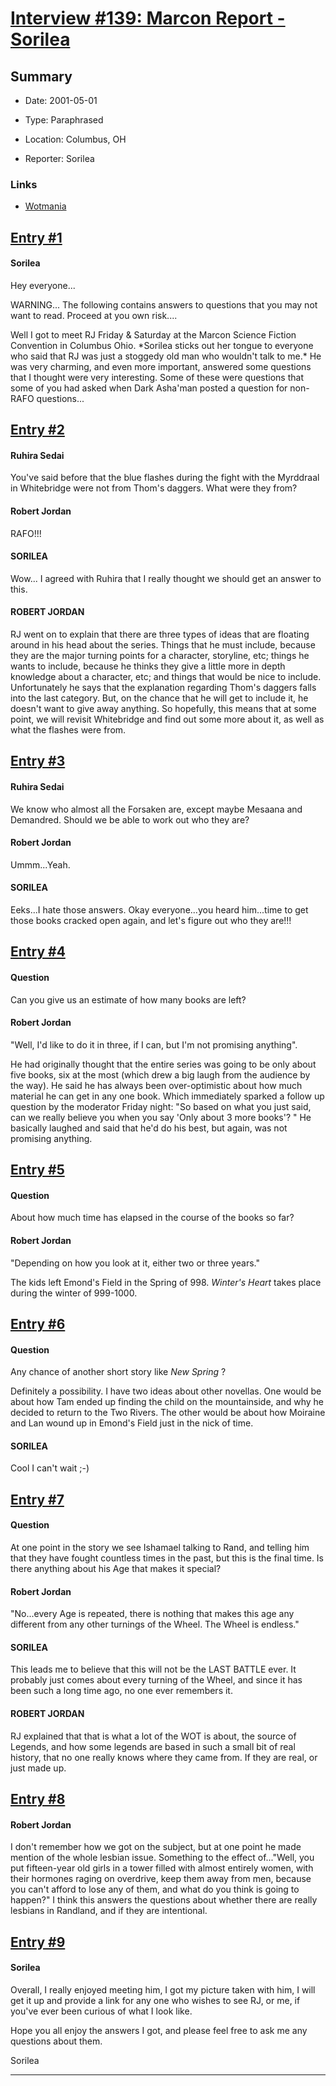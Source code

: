 # [Interview #139: Marcon Report - Sorilea](https://www.theoryland.com/intvmain.php?i=139)

## Summary

- Date: 2001-05-01

- Type: Paraphrased

- Location: Columbus, OH

- Reporter: Sorilea

### Links

- [Wotmania](http://web.archive.org/web/20010623034335/35.10.40.62/wotmania/interviewmarcon36.asp)


## [Entry #1](https://www.theoryland.com/intvmain.php?i=139#1)

#### Sorilea

Hey everyone...

WARNING... The following contains answers to questions that you may not want to read. Proceed at you own risk....

Well I got to meet RJ Friday & Saturday at the Marcon Science Fiction Convention in Columbus Ohio. \*Sorilea sticks out her tongue to everyone who said that RJ was just a stoggedy old man who wouldn't talk to me.\* He was very charming, and even more important, answered some questions that I thought were very interesting. Some of these were questions that some of you had asked when Dark Asha'man posted a question for non-RAFO questions...

## [Entry #2](https://www.theoryland.com/intvmain.php?i=139#2)

#### Ruhira Sedai

You've said before that the blue flashes during the fight with the Myrddraal in Whitebridge were not from Thom's daggers. What were they from?

#### Robert Jordan

RAFO!!!

#### SORILEA

Wow... I agreed with Ruhira that I really thought we should get an answer to this.

#### ROBERT JORDAN

RJ went on to explain that there are three types of ideas that are floating around in his head about the series. Things that he must include, because they are the major turning points for a character, storyline, etc; things he wants to include, because he thinks they give a little more in depth knowledge about a character, etc; and things that would be nice to include. Unfortunately he says that the explanation regarding Thom's daggers falls into the last category. But, on the chance that he will get to include it, he doesn't want to give away anything. So hopefully, this means that at some point, we will revisit Whitebridge and find out some more about it, as well as what the flashes were from.

## [Entry #3](https://www.theoryland.com/intvmain.php?i=139#3)

#### Ruhira Sedai

We know who almost all the Forsaken are, except maybe Mesaana and Demandred. Should we be able to work out who they are?

#### Robert Jordan

Ummm...Yeah.

#### SORILEA

Eeks...I hate those answers. Okay everyone...you heard him...time to get those books cracked open again, and let's figure out who they are!!!

## [Entry #4](https://www.theoryland.com/intvmain.php?i=139#4)

#### Question

Can you give us an estimate of how many books are left?

#### Robert Jordan

"Well, I'd like to do it in three, if I can, but I'm not promising anything".

He had originally thought that the entire series was going to be only about five books, six at the most (which drew a big laugh from the audience by the way). He said he has always been over-optimistic about how much material he can get in any one book. Which immediately sparked a follow up question by the moderator Friday night: "So based on what you just said, can we really believe you when you say 'Only about 3 more books'? " He basically laughed and said that he'd do his best, but again, was not promising anything.

## [Entry #5](https://www.theoryland.com/intvmain.php?i=139#5)

#### Question

About how much time has elapsed in the course of the books so far?

#### Robert Jordan

"Depending on how you look at it, either two or three years."

The kids left Emond's Field in the Spring of 998.
*Winter's Heart*
takes place during the winter of 999-1000.

## [Entry #6](https://www.theoryland.com/intvmain.php?i=139#6)

#### Question

Any chance of another short story like
*New Spring*
?

Definitely a possibility. I have two ideas about other novellas. One would be about how Tam ended up finding the child on the mountainside, and why he decided to return to the Two Rivers. The other would be about how Moiraine and Lan wound up in Emond's Field just in the nick of time.

#### SORILEA

Cool I can't wait ;-)

## [Entry #7](https://www.theoryland.com/intvmain.php?i=139#7)

#### Question

At one point in the story we see Ishamael talking to Rand, and telling him that they have fought countless times in the past, but this is the final time. Is there anything about his Age that makes it special?

#### Robert Jordan

"No...every Age is repeated, there is nothing that makes this age any different from any other turnings of the Wheel. The Wheel is endless."

#### SORILEA

This leads me to believe that this will not be the LAST BATTLE ever. It probably just comes about every turning of the Wheel, and since it has been such a long time ago, no one ever remembers it.

#### ROBERT JORDAN

RJ explained that that is what a lot of the WOT is about, the source of Legends, and how some legends are based in such a small bit of real history, that no one really knows where they came from. If they are real, or just made up.

## [Entry #8](https://www.theoryland.com/intvmain.php?i=139#8)

#### Robert Jordan

I don't remember how we got on the subject, but at one point he made mention of the whole lesbian issue. Something to the effect of..."Well, you put fifteen-year old girls in a tower filled with almost entirely women, with their hormones raging on overdrive, keep them away from men, because you can't afford to lose any of them, and what do you think is going to happen?" I think this answers the questions about whether there are really lesbians in Randland, and if they are intentional.

## [Entry #9](https://www.theoryland.com/intvmain.php?i=139#9)

#### Sorilea

Overall, I really enjoyed meeting him, I got my picture taken with him, I will get it up and provide a link for any one who wishes to see RJ, or me, if you've ever been curious of what I look like.

Hope you all enjoy the answers I got, and please feel free to ask me any questions about them.

Sorilea


---

